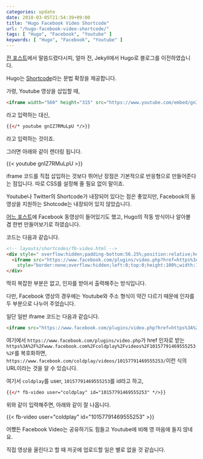 ```yaml
---
categories: update
date: 2018-03-05T21:54:39+09:00
title: "Hugo Facebook Video Shortcode"
url: "/hugo-facebook-video-shortcode/"
tags: [ "Hugo", "Facebook", "Youtube" ]
keywords: [ "Hugo", "Facebook", "Youtube" ]
---
```


[전 포스트](/jekyll-to-hugo-migration/)에서 말씀드렸다시피, 얼마 전, Jekyll에서 Hugo로 블로그를 이전하였습니다.

Hugo는 [Shortcode](https://gohugo.io/content-management/shortcodes/)라는 문법 확장을 제공합니다.

가령, Youtube 영상을 삽입할 때,

````html
<iframe width="560" height="315" src="https://www.youtube.com/embed/gnIZ7RMuLpU" frameborder="0" allow="autoplay; encrypted-media" allowfullscreen></iframe>
````

라고 입력하는 대신,

````html
{{</* youtube gnIZ7RMuLpU */>}}
````
라고 입력하는 것이죠.

그러면 아래와 같이 렌더링 됩니다.

{{< youtube gnIZ7RMuLpU >}}

iframe 코드를 직접 삽입하는 것보다 뛰어난 장점은 기본적으로 반응형으로 만들어준다는 점입니다.
따로 CSS를 설정해 줄 필요 없이 말이죠.

Youtube나 Twitter의 Shortcode가 내장되어 있다는 점은 좋았지만, Facebook의 동영상을 지원하는 Shotcode는 내장되어 있지 않았습니다.

[어느 포스트](/coldplay-ahfod-tour-in-seoul-2017/)에 Facebook 동영상이 들어있기도 했고, Hugo의 작동 방식이나 알아볼 겸 한번 만들어보기로 하였습니다.

코드는 다음과 같습니다.

````html
<!-- layouts/shortcodes/fb-video.html -->
<div style=" overflow:hidden;padding-bottom:56.25%;position:relative;height:0;">
  <iframe src="https://www.facebook.com/plugins/video.php?href=https%3A%2F%2Fwww.facebook.com%2F{{ .Get "user" }}%2Fvideos%2F{{ .Get "id" }}%2F&show_text=0"
    style="border:none;overflow:hidden;left:0;top:0;height:100%;width:100%;position:absolute;" scrolling="no" frameborder="0" allowTransparency="true" allowFullScreen="true"></iframe>
</div>
````

딱히 복잡한 부분은 없고, 인자를 받아서 출력해주는 방식입니다.

다만, Facebook 영상의 경우에는 Youtube와 주소 형식이 약간 다르기 때문에 인자를 두 부분으로 나누어 주었습니다.

일단 일반 iframe 코드는 다음과 같습니다.

````html
<iframe src="https://www.facebook.com/plugins/video.php?href=https%3A%2F%2Fwww.facebook.com%2Fcoldplay%2Fvideos%2F10157791469555253%2F&show_text=0&width=560" width="560" height="315" style="border:none;overflow:hidden" scrolling="no" frameborder="0" allowTransparency="true" allowFullScreen="true"></iframe>
````

여기에서 `https://www.facebook.com/plugins/video.php`가 href 인자로 받는 `https%3A%2F%2Fwww.facebook.com%2Fcoldplay%2Fvideos%2F10157791469555253%2F`를 복호화하면, `https://www.facebook.com/coldplay/videos/10157791469555253/`이런 식의 URL이라는 것을 알 수 있습니다.

여기서 `coldplay`를 user, `10157791469555253`를 id라고 하고,

````html
{{</* fb-video user="coldplay" id="10157791469555253" */>}}
````

위와 같이 입력해주면, 아래와 같이 잘 나옵니다.

{{< fb-video user="coldplay" id="10157791469555253" >}}

어쨌든 Facebook Video는 공유하기도 힘들고 Youtube에 비해 영 마음에 들지 않네요.

직접 영상을 올린다고 할 때 저곳에 업로드할 일은 별로 없을 것 같습니다.
